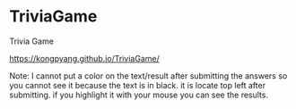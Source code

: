 # TriviaGame
Trivia Game

https://kongpyang.github.io/TriviaGame/

Note: I cannot put a color on the text/result after submitting the answers so you cannot see it because the text
is in black. it is locate top left after submitting. if you highlight it with your mouse you can see the results. 
